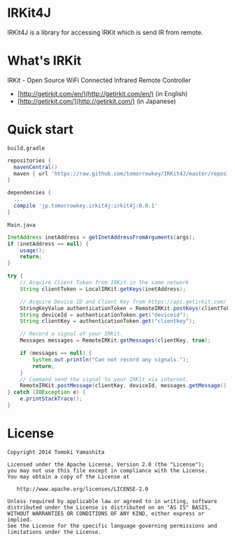 IRKit4J
=================

IRKit4J is a library for accessing IRKit which is send IR from remote.

# What's IRKit

IRKit - Open Source WiFi Connected Infrared Remote Controller
* [http://getirkit.com/en/](http://getirkit.com/en/)  (in English)
* [http://getirkit.com/](http://getirkit.com/) (in Japanese)

# Quick start
`build.gradle`
```gradle
repositories {
  mavenCentral()
  maven { url 'https://raw.github.com/tomorrowkey/IRKit4J/master/repository'}
}

dependencies {
  ...
  compile 'jp.tomorrowkey.irkit4j:irkit4j:0.0.1'
}
```

`Main.java`
```java
InetAddress inetAddress = getInetAddressFromArguments(args);
if (inetAddress == null) {
    usage();
    return;
}

try {
    // Acquire Client Token from IRKit in the same network
    String clientToken = LocalIRKit.getKeys(inetAddress);

    // Acquire Device ID and Client Key from https://api.getirkit.com/
    StringKeyValue authenticationToken = RemoteIRKit.postKeys(clientToken);
    String deviceId = authenticationToken.get("deviceid");
    String clientKey = authenticationToken.get("clientkey");

    // Record a signal of your IRKit.
    Messages messages = RemoteIRKit.getMessages(clientKey, true);

    if (messages == null) {
        System.out.println("Can not record any signals.");
        return;
    }
    // Command send the signal to your IRKit via internet.
    RemoteIRKit.postMessage(clientKey, deviceId, messages.getMessage());
} catch (IOException e) {
    e.printStackTrace();
}
```

# License

```
Copyright 2014 Tomoki Yamashita

Licensed under the Apache License, Version 2.0 (the "License");
you may not use this file except in compliance with the License.
You may obtain a copy of the License at

   http://www.apache.org/licenses/LICENSE-2.0

Unless required by applicable law or agreed to in writing, software
distributed under the License is distributed on an "AS IS" BASIS,
WITHOUT WARRANTIES OR CONDITIONS OF ANY KIND, either express or implied.
See the License for the specific language governing permissions and
limitations under the License.
```
